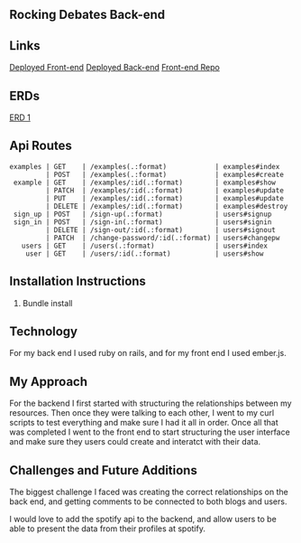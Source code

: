 ## Rocking Debates Back-end

## Links

[Deployed Front-end](https://novakw267.github.io/Capstone-frontend/)
[Deployed Back-end](https://fierce-citadel-56370.herokuapp.com/)
[Front-end Repo](https://github.com/novakw267/Capstone-frontend/tree/readme)

## ERDs
[ERD 1](https://files.slack.com/files-pri/T0351JZQ0-F4QU50SMC/imag0360.jpg)

## Api Routes

```
examples | GET    | /examples(.:format)            | examples#index
         | POST   | /examples(.:format)            | examples#create
 example | GET    | /examples/:id(.:format)        | examples#show
         | PATCH  | /examples/:id(.:format)        | examples#update
         | PUT    | /examples/:id(.:format)        | examples#update
         | DELETE | /examples/:id(.:format)        | examples#destroy
 sign_up | POST   | /sign-up(.:format)             | users#signup
 sign_in | POST   | /sign-in(.:format)             | users#signin
         | DELETE | /sign-out/:id(.:format)        | users#signout
         | PATCH  | /change-password/:id(.:format) | users#changepw
   users | GET    | /users(.:format)               | users#index
    user | GET    | /users/:id(.:format)           | users#show
```

## Installation Instructions
1) Bundle install

## Technology

For my back end I used ruby on rails, and for my front end I used ember.js.

## My Approach

For the backend I first started with structuring the relationships between my resources. Then once they were talking to each other, I went to my curl scripts to test everything and make sure I had it all in order. Once all that was completed I went to the front end to start structuring the user interface and make sure they users could create and interatct with their data.

## Challenges and Future Additions
The biggest challenge I faced was creating the correct relationships on the back end, and getting comments to be connected to both blogs and users. 

I would love to add the spotify api to the backend, and allow users to be able to present the data from their profiles at spotify.
